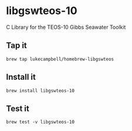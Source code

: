 # libgswteos-10

C Library for the TEOS-10 Gibbs Seawater Toolkit

## Tap it

`brew tap lukecampbell/homebrew-libgswteos`

## Install it

`brew install libgswteos-10`

## Test it

`brew test -v libgswteos-10`


